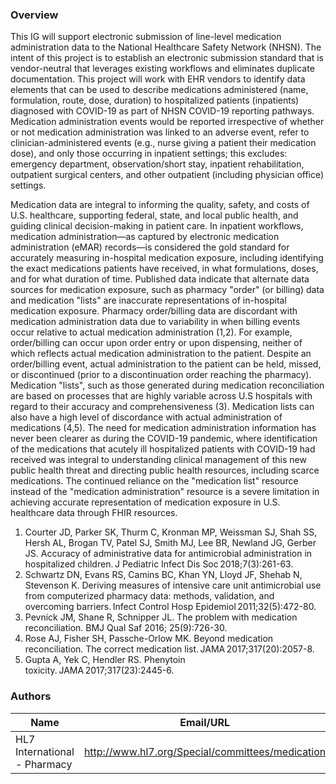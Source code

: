 ### Overview

This IG will support electronic submission of line-level medication administration data to the National Healthcare Safety Network (NHSN). The intent of this project is to establish an electronic submission standard that is vendor-neutral that leverages existing workflows and eliminates duplicate documentation. This project will work with EHR vendors to identify data elements that can be used to describe medications administered (name, formulation, route, dose, duration) to hospitalized patients (inpatients) diagnosed with COVID-19 as part of NHSN COVID-19 reporting pathways. Medication administration events would be reported irrespective of whether or not medication administration was linked to an adverse event, refer to clinician-administered events (e.g., nurse giving a patient their medication dose), and only those occurring in inpatient settings; this excludes: emergency department, observation/short stay, inpatient rehabilitation, outpatient surgical centers, and other outpatient (including physician office) settings.

Medication data are integral to informing the quality, safety, and costs of U.S. healthcare, supporting federal, state, and local public health, and guiding clinical decision-making in patient care. In inpatient workflows, medication administration—as captured by electronic medication administration (eMAR) records—is considered the gold standard for accurately measuring in-hospital medication exposure, including identifying the exact medications patients have received, in what formulations, doses, and for what duration of time. Published data indicate that alternate data sources for medication exposure, such as pharmacy "order" (or billing) data and medication "lists" are inaccurate representations of in-hospital medication exposure. Pharmacy order/billing data are discordant with medication administration data due to variability in when billing events occur relative to actual medication administration (1,2). For example, order/billing can occur upon order entry or upon dispensing, neither of which reflects actual medication administration to the patient. Despite an order/billing event, actual administration to the patient can be held, missed, or discontinued (prior to a discontinuation order reaching the pharmacy). Medication "lists", such as those generated during medication reconciliation are based on processes that are highly variable across U.S hospitals with regard to their accuracy and comprehensiveness (3). Medication lists can also have a high level of discordance with actual administration of medications (4,5). The need for medication administration information has never been clearer as during the COVID-19 pandemic, where identification of the medications that acutely ill hospitalized patients with COVID-19 had received was integral to understanding clinical management of this new public health threat and directing public health resources, including scarce medications. The continued reliance on the "medication list" resource instead of the "medication administration" resource is a severe limitation in achieving accurate representation of medication exposure in U.S. healthcare data through FHIR resources. 
  
1. Courter JD, Parker SK, Thurm C, Kronman MP, Weissman SJ, Shah SS, Hersh AL, Brogan TV, Patel SJ, Smith MJ, Lee BR, Newland JG, Gerber JS. Accuracy of administrative data for antimicrobial administration in hospitalized children. J Pediatric Infect Dis Soc 2018;7(3):261-63.  
2. Schwartz DN, Evans RS, Camins BC, Khan YN, Lloyd JF, Shehab N, Stevenson K. Deriving measures of intensive care unit antimicrobial use from computerized pharmacy data: methods, validation, and overcoming barriers. Infect Control Hosp Epidemiol 2011;32(5):472-80.   
3. Pevnick JM, Shane R, Schnipper JL. The problem with medication reconciliation. BMJ Qual Saf 2016; 25(9):726-30.
4. Rose AJ, Fisher SH, Passche-Orlow MK. Beyond medication reconciliation. The correct medication list. JAMA 2017;317(20):2057-8. 
5. Gupta A, Yek C, Hendler RS. Phenytoin toxicity. JAMA 2017;317(23):2445-6.  



### Authors

<table>
<thead>
<tr>
<th>Name</th>
<th>Email/URL</th>
</tr>
</thead>
<tbody>
<tr>
<td>HL7 International - Pharmacy</td>
<td><a href="http://www.hl7.org/Special/committees/medication" target="_new">http://www.hl7.org/Special/committees/medication</a></td>
</tr>
</tbody>
</table>


